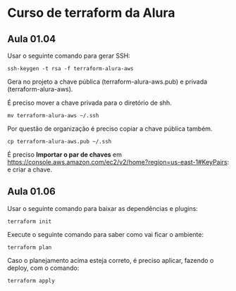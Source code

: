 
# Curso de terraform da Alura

## Aula 01.04

Usar o seguinte comando para gerar SSH:
```
ssh-keygen -t rsa -f terraform-alura-aws
```
Gera no projeto a chave pública (terraform-alura-aws.pub) e privada (terraform-alura-aws).

É preciso mover a chave privada para o diretório de shh.
```
mv terraform-alura-aws ~/.ssh
```

Por questão de organização é preciso copiar a chave pública também.
```
cp terraform-alura-aws.pub ~/.ssh
```

É preciso **Importar o par de chaves** em https://console.aws.amazon.com/ec2/v2/home?region=us-east-1#KeyPairs: e criar a chave.

## Aula 01.06

Usar o seguinte comando para baixar as dependências e plugins:

```
terraform init
```

Execute o seguinte comando para saber como vai ficar o ambiente:
```
terraform plan
```

Caso o planejamento acima esteja correto, é preciso aplicar, fazendo o deploy, com o comando:
```
terraform apply
```
